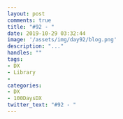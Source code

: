 ```yaml
---
layout: post
comments: true
title: "#92 - "
date: 2019-10-29 03:32:44
image: '/assets/img/day92/blog.png'
description: "..."
handles: "" 
tags:
- DX 
- Library
- 
categories:
- DX
- 100DaysDX
twitter_text: "#92 - "
---
```



